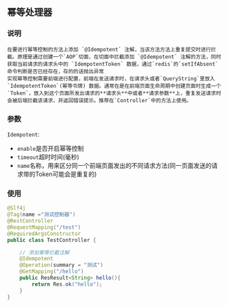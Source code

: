 ## 幂等处理器
### 说明
	在要进行幂等控制的方法上添加 `@Idempotent` 注解，当该方法方法上重复提交时进行拦截。原理是通过创建一个`AOP`切面，在切面中拦截添加 `@Idempotent` 注解的方法，同时获取当前请求的请求头中的 `IdempotentToken` 数据，通过`redis`的`setIfAbsent`命令判断是否已经存在，存的的话抛出异常
	实现幂等控制需要前端进行配置，前端在发送请求时，在请求头或者`QueryString`里放入 `IdempotentToken`(幂等令牌) 数据。通常在是在前端页面生命周期中创建页面时生成一个`Token`，放入到这个页面所发出请求的**请求头**中或者**请求参数**上，重复发送请求时会被后端拦截该请求，并返回错误提示。推荐在`Controller`中的方法上使用。
### 参数
`Idempotent`: 

- `enable`是否开启幂等控制
- `timeout`超时时间(毫秒)
- `name`名称，用来区分同一个前端页面发出的不同请求方法(同一页面发送的请求带的Token可能会是重复的)
### 使用

```java
@Slf4j
@Tag(name ="测试控制器")
@RestController
@RequestMapping("/test")
@RequiredArgsConstructor
public class TestController {

    // 添加幂等拦截注解
    @Idempotent
    @Operation(summary = "测试")
    @GetMapping("/hello")
    public ResResult<String> hello(){
        return Res.ok("hello");
    }
}
```
